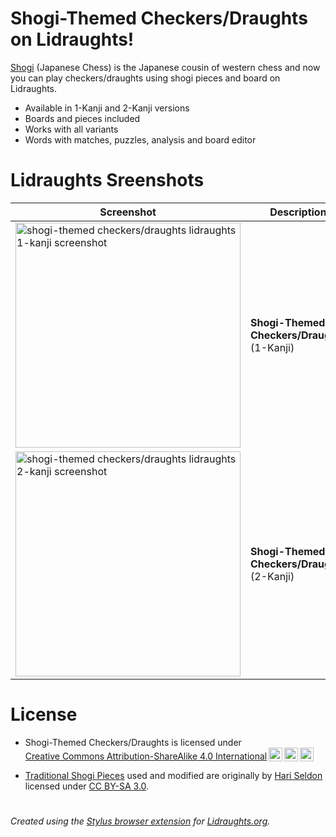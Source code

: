 # Shogi-Themed Checkers/Draughts on Lidraughts!

[Shogi](https://en.wikipedia.org/wiki/Shogi) (Japanese Chess) is the Japanese cousin of western chess and now you can play checkers/draughts using shogi pieces and board on Lidraughts.

- Available in 1-Kanji and 2-Kanji versions
- Boards and pieces included
- Works with all variants
- Words with matches, puzzles, analysis and board editor

# Lidraughts Sreenshots

| Screenshot | Description |
|---|---|
| <img src="https://raw.githubusercontent.com/LuffyKudo/Lidraughts-Themes/main/Shogi-Themed%20Checkers%E2%88%95Draughts/Lidraughts%201-Kanji%20Screenshot.png" alt="shogi-themed checkers/draughts lidraughts 1-kanji screenshot" width="360"/> | **Shogi-Themed Checkers/Draughts** <br> (1-Kanji) |
| <img src="https://raw.githubusercontent.com/LuffyKudo/Lidraughts-Themes/main/Shogi-Themed%20Checkers%E2%88%95Draughts/Lidraughts%202-Kanji%20Screenshot.png" alt="shogi-themed checkers/draughts lidraughts 2-kanji screenshot" width="360"/> | **Shogi-Themed Checkers/Draughts** <br> (2-Kanji) |

# License
- <p xmlns:cc="http://creativecommons.org/ns#" >Shogi-Themed Checkers/Draughts is licensed under <a href="https://creativecommons.org/licenses/by-sa/4.0/?ref=chooser-v1" target="_blank" rel="license noopener noreferrer" style="display:inline-block;">Creative Commons Attribution-ShareAlike 4.0 International<img style="height:22px!important;margin-left:3px;vertical-align:text-bottom;" src="https://mirrors.creativecommons.org/presskit/icons/cc.svg?ref=chooser-v1" alt=""><img style="height:22px!important;margin-left:3px;vertical-align:text-bottom;" src="https://mirrors.creativecommons.org/presskit/icons/by.svg?ref=chooser-v1" alt=""><img style="height:22px!important;margin-left:3px;vertical-align:text-bottom;" src="https://mirrors.creativecommons.org/presskit/icons/sa.svg?ref=chooser-v1" alt=""></a></p>

- [Traditional Shogi Pieces](https://commons.wikimedia.org/wiki/Category:SVG_traditional_shogi_pieces) used and modified are originally by [Hari Seldon](https://commons.wikimedia.org/wiki/User:Hari_Seldon) licensed under [CC BY-SA 3.0](https://creativecommons.org/licenses/by-sa/3.0/deed.en).

# 
*Created using the [Stylus browser extension](https://add0n.com/stylus.html) for [Lidraughts.org](https://lidraughts.org).*
